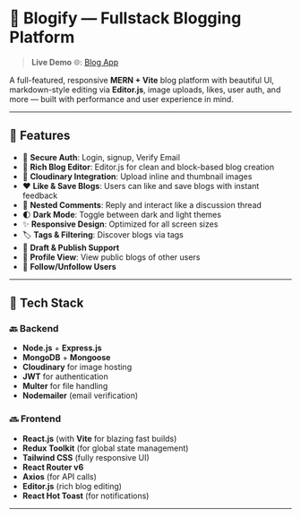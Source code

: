 # 📝 Blogify — Fullstack Blogging Platform

> **Live Demo** 🌐: [Blog App](https://blog-app-gw98.onrender.com)

A full-featured, responsive **MERN + Vite** blog platform with beautiful UI, markdown-style editing via **Editor.js**, image uploads, likes, user auth, and more — built with performance and user experience in mind.

---

## 🚀 Features

- 🔐 **Secure Auth**: Login, signup, Verify Email
- 📝 **Rich Blog Editor**: Editor.js for clean and block-based blog creation
- 📸 **Cloudinary Integration**: Upload inline and thumbnail images
- ❤️ **Like & Save Blogs**: Users can like and save blogs with instant feedback
- 💬 **Nested Comments**: Reply and interact like a discussion thread 
- 🌓 **Dark Mode**: Toggle between dark and light themes
- ✨ **Responsive Design**: Optimized for all screen sizes
- 🏷️ **Tags & Filtering**: Discover blogs via tags
- 📄 **Draft & Publish Support**
- 🔎 **Profile View**: View public blogs of other users
- 🔁 **Follow/Unfollow Users**

---

## 🧱 Tech Stack

### 🔙 Backend
- **Node.js** + **Express.js**
- **MongoDB** + **Mongoose**
- **Cloudinary** for image hosting
- **JWT** for authentication
- **Multer** for file handling
- **Nodemailer** (email verification)

### 🔜 Frontend
- **React.js** (with **Vite** for blazing fast builds)
- **Redux Toolkit** (for global state management)
- **Tailwind CSS** (fully responsive UI)
- **React Router v6**
- **Axios** (for API calls)
- **Editor.js** (rich blog editing)
- **React Hot Toast** (for notifications)

---



